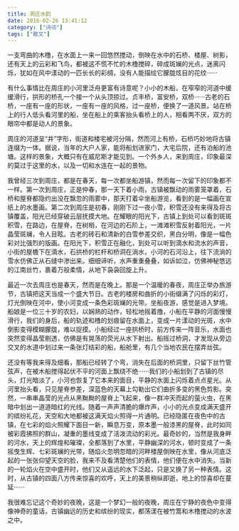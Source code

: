 ```yaml
---
title: 周庄水韵
date: 2016-02-26 13:41:12
category: ["诗词"]
tags: ["散文"]
---
```


一支弯曲的木橹，在水面上一来一回悠然搅动，倒映在水中的石桥、楼屋、树影，还有天上的云彩和飞鸟，都被这不慌不忙的木橹搅碎，碎成斑斓的光点，迷离闪烁，犹如在风中漾动的一匹长长的彩绸，没有人能描绘它朦胧炫目的花纹······

有什么事情比在周庄的小河里泛舟更富有诗意呢？小小的木船，在窄窄的河道中缓缓滑行，拱形的桥孔一个接一个从头顶掠过。贞丰桥，富安桥，双桥······古老的石桥，一座有一座的形状，一座有一座的风格，过一座桥，便换了一道风景。站在桥上的行人低头看河里的船，坐在船上的乘客抬头看桥上的人，相看两不厌，双方的眼帘中都是动人的景象。

周庄的河道呈“井”字形，街道和楼宅被河分隔，然而河上有桥，石桥巧妙地将古镇连缀为一体。据说，当年的大户人家，能将船划进家门，大宅后院，还有泊船的池塘。这样的景象，大概只有在威尼斯才能见到。一个外乡人，来到周庄，印象最深的莫过于这里的水，以及一切和水连在一起的景物。

我曾经三次到周庄，都是在春天，每一次都坐船游镇，然而每一次留下的印象都不一样。第一次到周庄，正是仲春，那一天下着小雨，古镇被飘动的雨雾笼罩着，石桥和屋脊都隐约出没在飘忽的雨雾中，那天打着伞坐船游览，看到的是一幅画在宣纸上的水墨画。第二次到周庄是初春，刚刚下过一夜小雪，积雪还没有来得及将古镇覆盖，阳光已经穿破云层抚摸大地。在耀眼的阳光下，古镇上到处可以看到斑斑积雪，在路边，在屋脊，在树梢，在河边的石阶上，一滩滩积雪反射着阳光，一片晶莹斑斓，令人目眩。古老的砖石和清新的白雪参差交织，黑白分明，像是一幅色彩对比强烈的版画。在阳光下，积雪正在融化，到处可以听到滴水和流水的声音，小街的屋檐下在滴水，石拱桥的栏杆和桥洞在淌水，小河的石河沿上，往下流淌的雪水仿佛正从石缝中渗出来。细细谛听，水声重重叠叠，如诉如泣，仿佛神秘悠远的江南丝竹，裹着万般柔情，从地下袅袅回旋上升。

最近一次去周庄也是春天，然而是在晚上。那是一个温暖的春夜，周庄正举办旅游节，古镇把这天当成一个盛大节日。古老的楼房和曲折的小街缀满了闪烁的彩灯，灯光倒映在河中，使小河变成一条色彩斑斓的光带。坐船夜游，感觉是进入梦境。船娘是一位三十岁的农妇，以娴熟的动作，轻松地摇着撸，小船在平静的河面慢慢滑行，我们的身后，船的轨迹和橹的划痕留在水面上，变成一片漾动的光斑，水中倒影变得模糊朦胧，难以捉摸。小船经过一座拱桥时，前方传来一阵音乐，水面也突然变得晶莹剔透，仿佛是有晃荡的荧光从水下射出。船摇过桥洞，才发现从旁边交叉的水道中划过来一条张灯结彩的船，船舱里，有几个当地农民在摆弄丝弦。

还没有等我来得及细看，那船已经转了个弯，消失在后面的桥洞里，只留下丝竹管弦声，在被木船搅得起伏不平的河面上飘绕不绝······我们的小船划到了古镇的尽头，灯光暗淡了，小河也恢复了它本来的面目，平静的水面上闪烁着点点星光。从河里抬头看，只见屋脊参差，深蓝色的天幕上勾勒出它们曲折多变的黑色剪影。突然，一串串晶莹的光点从黑黝黝的屋脊上飞起来，像一群冲天而起的萤火虫，在黑暗中划出一道道暗红的光线。随着一声声清脆的爆炸声，小小的光点变成满天盛开的缤纷礼花，天空和大地都被这满天焰火照得一片通明。已经隐匿在夜色中的古镇，在七彩的焰火照耀下面目一新，瞬息万变，原本墨一般漆黑的屋脊，此时如同被彩霞拂照的群山，凝重的墨线变成了活泼流动的彩光。最奇妙的，当然是我身畔的河水，天上的辉煌和璀璨，全都落到了水里，平静幽深的河水，顿时变成了一条摇曳生辉、七彩斑斓的光带，随焰火忽明忽暗的河畔楼屋倒映在水里，像从河底泛起的一张张仰望天空的脸，我来不及看清楚他们的表情，他们便在水中消失。当新的一轮焰火在空中盛开时，他们又从遥远的水下泛起，只是又换了另一种表情。这时，从古镇的四面八方传来惊喜的欢呼，天上的美景稍纵即逝，地上的惊喜却在蔓延······

我很难忘记这个奇妙的夜晚，这是一个梦幻一般的夜晚，周庄在宁静的夜色中变得像神奇的童话，古镇幽远的历史和缤纷的现实，都荡漾在被竹篙和木橹搅动的水波之中。